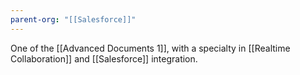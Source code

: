```yaml
---
parent-org: "[[Salesforce]]"
---
```



One of the [[Advanced Documents 1]], with a specialty in [[Realtime Collaboration]] and [[Salesforce]] integration.  

